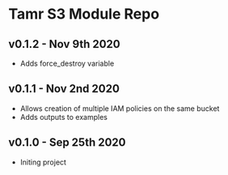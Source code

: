 # Tamr S3 Module Repo

## v0.1.2 - Nov 9th 2020
* Adds force_destroy variable

## v0.1.1 - Nov 2nd 2020
* Allows creation of multiple IAM policies on the same bucket
* Adds outputs to examples

## v0.1.0 - Sep 25th 2020
* Initing project
